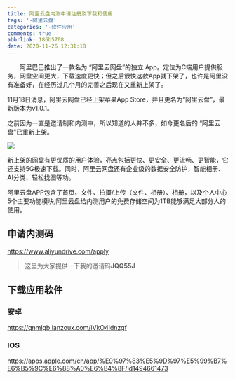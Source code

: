 ```yaml
---
title: 阿里云盘内测申请注册及下载和使用
tags: '-阿里云盘'
categories: '-软件应用'
comments: true
abbrlink: 186b5708
date: 2020-11-26 12:31:18
---
```

&emsp;&emsp;阿里巴巴推出了一款名为 “阿里云网盘”的独立 App。定位为C端用户提供服务，网盘空间更大，下载速度更快；但之后很快这款App就下架了，也许是阿里没有准备好，在经历过几个月的完善之后现在又重新上架了。

11月18日消息，阿里云网盘已经上架苹果App Store，并且更名为“阿里云盘”，最新版本为v1.0.1。

之前因为一直是邀请制和内测中，所以知道的人并不多，如今更名后的 “阿里云盘”已重新上架。


![](https://cdn.jsdelivr.net/gh/pzb568/blog_filescdn@1.0/mmexport1606383058221.jpg)

新上架的网盘有更优质的用户体验，亮点包括更快、更安全、更流畅、更智能，它还支持5G极速下载。同时，阿里云网盘还有企业级的数据安全防护，智能相册、AI分类、轻松找图等功。

阿里云盘APP包含了首页、文件、拍摄/上传（文件、相册）、相册，以及个人中心5个主要功能模块,阿里云盘给内测用户的免费存储空间为1TB能够满足大部分人的使用。
<escape><!-- more --></escape>
## 申请内测码
<https://www.aliyundrive.com/apply>

>这里为大家提供一下我的邀请码**JQQ55J**

## 下载应用软件

###   安卓
<https://qnmlgb.lanzoux.com/iVkO4idnzgf>

### IOS

<https://apps.apple.com/cn/app/%E9%97%83%E5%9D%97%E5%99%B7%E6%B5%9C%E6%88%A0%E6%B4%8F/id1494661473>





